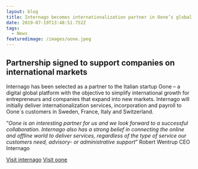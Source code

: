 ```yaml
---
layout: blog
title: Internago becomes internationalization partner in Oone’s global network
date: 2019-07-19T13:48:51.752Z
tags:
  - News
featuredimage: /images/oone.jpeg
---
```

## Partnership signed to support companies on international markets

Internago has been selected as a partner to the Italian startup Oone – a digital global platform with the objective to simplify international growth for entrepreneurs and companies that expand into new markets. Internago will initially deliver internationalization services, incorporation and payroll to Oone´s customers in Sweden, France, Italy and Switzerland.

”*Oone is an interesting partner for us and we look forward to a successful collaboration. Internago also has a strong belief in connecting the online and offline world to deliver services, regardless of the type of service our customers need, advisory- or administrative support*” Robert Wentrup CEO Internago    

[Visit internago](www.internago.com) 
[Visit oone](www.oone.eu)  